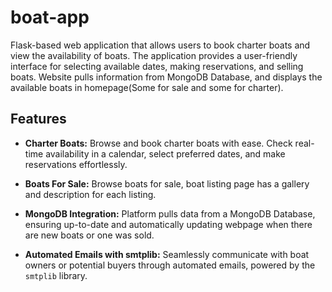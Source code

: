 # boat-app

Flask-based web application that allows users to book charter boats and view the availability of boats. The application provides a user-friendly interface for selecting available dates, making reservations, and selling boats. Website pulls information from MongoDB Database, and displays the available boats in homepage(Some for sale and some for charter).  


## Features

- **Charter Boats:** Browse and book charter boats with ease. Check real-time availability in a calendar, select preferred dates, and make reservations effortlessly.

- **Boats For Sale:** Browse boats for sale, boat listing page has a gallery and description for each listing.

- **MongoDB Integration:** Platform pulls data from a MongoDB Database, ensuring up-to-date and automatically updating webpage when there are new boats or one was sold.

- **Automated Emails with smtplib:** Seamlessly communicate with boat owners or potential buyers through automated emails, powered by the `smtplib` library.


